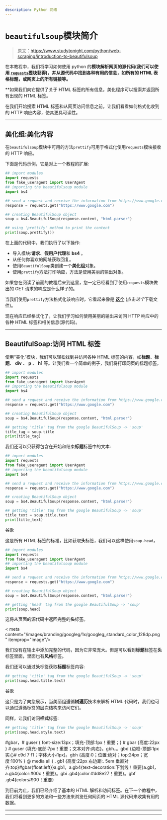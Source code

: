 ```yaml
---
description: Python 网络
---
```


# `beautifulsoup`模块简介

> 原文：<https://www.studytonight.com/python/web-scraping/introduction-to-beautifulsoup>

在本教程中，我们将学习如何使用 python 的**模块解析网页的源代码(我们可以使用 [`requests`模块](/python/web-scraping/introduction-to-requests-module)获得)，并从源代码中找到各种有用的信息，如所有的 HTML 表格标题，或网页上的所有链接等。**

 **如果我们向它提供了关于 HTML 标签的所有信息，美化程序可以搜索并返回所有出现的 HTML 标签。

在我们开始搜索 HTML 标签和从网页访问信息之前，让我们看看如何格式化收到的 HTTP 响应内容，使其更具可读性。

* * *

## 美化组:美化内容

在`beautifulsoup`模块中可用的方法`prettify`可用于格式化使用`requests`模块接收的 HTTP 响应。

下面是代码示例，它是对上一个教程的扩展:

```py
## import modules
import requests
from fake_useragent import UserAgent
## importing the beautifulsoup module
import bs4

## send a request and receive the information from https://www.google.com
response = requests.get("https://www.google.com")

## creating BeautifulSoup object
soup = bs4.BeautifulSoup(response.content, "html.parser")

## using 'prettify' method to print the content
print(soup.prettify())
```

在上面的代码中，我们执行了以下操作:

*   导入模块:**请求**、**假用户代理**和 **bs4** 。
*   从任何你喜欢的网址获取回复。
*   使用`BeautifulSoup`类创建一个**美化组**对象。
*   使用`prettify`方法打印响应，方法是使用美丽的输出对象。

如果您在阅读了前面的教程后来到这里，您一定已经看到了使用`requests`模块做出的 GET 请求的响应是什么样子的。

当我们使用`prettify`方法格式化该响应时，它看起来像是 [**这个**](resources/bs4-prettify-response.txt) (点击*这个*下载文件)。

现在响应已经格式化了，让我们学习如何使用美丽的输出来访问 HTTP 响应中的各种 HTML 标签和相关信息(源代码)。

* * *

## BeautifulSoap:访问 HTML 标签

使用“美化”模块，我们可以轻松找到并访问各种 HTML 标签的内容，如**标题**、**标题**、 **div** 、 **p** 、 **h1** 等。让我们看一个简单的例子，我们将打印网页的标题标签。

```py
## import modules
import requests
from fake_useragent import UserAgent
## importing the beautifulsoup module
import bs4

## send a request and receive the information from https://www.google.com
response = requests.get("https://www.google.com")

## creating BeautifulSoup object
soup = bs4.BeautifulSoup(response.content, "html.parser")

## getting 'title' tag from the google BeautifulSoup -> 'soup'
title_tag = soup.title
print(title_tag)
```

<title>谷歌</title>

我们还可以只获得包含在开始和结束**标题**标签中的文本:

```py
## import modules
import requests
from fake_useragent import UserAgent
## importing the beautifulsoup module
import bs4

## send a request and receive the information from https://www.google.com
response = requests.get("https://www.google.com")

## creating BeautifulSoup object
soup = bs4.BeautifulSoup(response.content, "html.parser")

## getting 'title' tag from the google BeautifulSoup -> 'soup'
title_text = soup.title.text
print(title_text)
```

谷歌

这是所有 HTML 标签的标准，比如获取**头**标签，我们可以这样使用`soup.head`，

```py
## import modules
import requests
from fake_useragent import UserAgent
## importing the beautifulsoup module
import bs4

## send a request and receive the information from https://www.google.com
response = requests.get("https://www.google.com")

## creating BeautifulSoup object
soup = bs4.BeautifulSoup(response.content, "html.parser")

## getting 'head' tag from the google BeautifulSoup -> 'soup'
print(soup.head)
```

这将从页面的源代码中返回完整的**头**标签。

 < meta content="/images/branding/googleg/1x/googleg_standard_color_128dp.png" itemprop="image"/> <title>谷歌</title> 

我们没有在输出中添加完整的代码，因为它非常庞大。但是可以看到**标题**标签在**头**标签里面，里面也有**风格**标签。

我们还可以通过**头**标签获取**标题**标签内容:

```py
## getting 'title' tag from the google BeautifulSoup -> 'soup'
print(soup.head.title.text)
```

谷歌

这只是为了向您展示，当美丽组遵循**树遍历**技术来解析 HTML 代码时，我们也可以通过遵循标签的层次结构来访问它们。

同样，让我们访问**样式**标签:

```py
## getting 'title' tag from the google BeautifulSoup -> 'soup'
print(soup.head.style.text)
```

#gbar，# guser { font-size:13px；填充-顶部:1px！重要；} # gbar {高度:22px } # guser {填充-底部:7px！重要；文本对齐:向右}。gbh，。gbd {边框-顶部:1px 实心# c9d 7 f1；字体大小:1px}。gbh {高度:0；位置:绝对；top:24px；宽度:100% } @ media all { . gb1 {高度:22px 右边距:. 5em 垂直对齐:top}#gbar{float:left}}a.gb1，a.gb4{text-decoration:下划线！重要}a.gb1，a.gb4{color:#00c！重要}。gbi .gb4{color:#dd8e27！重要}。gbf .gb4{color:#900！重要}

到目前为止，我们已经介绍了基本的 HTML 解析和访问标签。在下一个教程中，我们将看到更多的方法和一些方法来浏览任何网页的 HTML 源代码来收集有用的数据。

* * *

* * ***